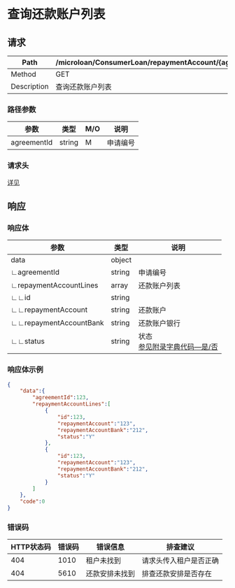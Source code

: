 # 查询还款账户列表

## 请求

| Path        | /microloan/ConsumerLoan/repaymentAccount/{agreementId}/retrieve |
| ----------- | ------------------------------------------------------------ |
| Method      | GET                                                          |
| Description | 查询还款账户列表                                             |

### 路径参数

| 参数        | 类型   | M/O  | 说明     |
| ----------- | ------ | ---- | -------- |
| agreementId | string | M    | 申请编号 |

### 请求头

[详见](../../header.md)

## 响应

### 响应体

| 参数                   | 类型   | 说明                                                         |
| ---------------------- | ------ | ------------------------------------------------------------ |
| data                   | object |                                                              |
| ∟agreementId           | string | 申请编号                                                     |
| ∟repaymentAccountLines | array  | 还款账户列表                                                 |
| ∟∟id                   | string |                                                              |
| ∟∟repaymentAccount     | string | 还款账户                                                     |
| ∟∟repaymentAccountBank | string | 还款账户银行                                                 |
| ∟∟status               | string | 状态<br/>[参见附录字典代码—是/否](../../appendices/dictionary_code.md) |

### 响应体示例

```json
{
    "data":{
        "agreementId":123,
        "repaymentAccountLines":[
            {
                "id":123,
                "repaymentAccount":"123",
                "repaymentAccountBank":"212",
                "status":"Y"
            },
            {
                "id":123,
                "repaymentAccount":"123",
                "repaymentAccountBank":"212",
                "status":"Y"
            }
        ]
    },
    "code":0
}
```

### 错误码

| HTTP状态码 | 错误码 | 错误信息       | 排查建议               |
| ---------- | ------ | -------------- | ---------------------- |
| 404        | 1010   | 租户未找到     | 请求头传入租户是否正确 |
| 404        | 5610   | 还款安排未找到 | 排查还款安排是否存在   |